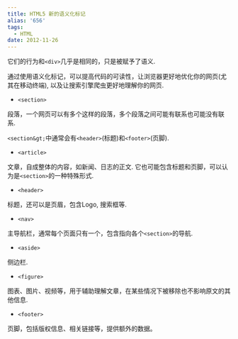 ```yaml
---
title: HTML5 新的语义化标记
alias: '656'
tags:
  - HTML
date: 2012-11-26
---
```


它们的行为和`<div>`几乎是相同的，只是被赋予了语义.

通过使用语义化标记，可以提高代码的可读性，让浏览器更好地优化你的网页(尤其在移动终端), 以及让搜索引擎爬虫更好地理解你的网页.

*   `<section>`

段落，一个网页可以有多个这样的段落，多个段落之间可能有联系也可能没有联系.

`<section&gt;`中通常会有`<header>`(标题)和`<footer>`(页脚).

*   `<article>`

文章，自成整体的内容，如新闻、日志的正文. 它也可能包含标题和页脚，可以认为是`<section>`的一种特殊形式.

*   `<header>`

标题，还可以是页眉，包含Logo, 搜索框等.

*   `<nav>`

主导航栏，通常每个页面只有一个，包含指向各个`<section>`的导航.

*   `<aside>`

侧边栏.

*   `<figure>`

图表、图片、视频等，用于辅助理解文章，在某些情况下被移除也不影响原文的其他信息.

*   `<footer>`

页脚，包括版权信息、相关链接等，提供额外的数据。
